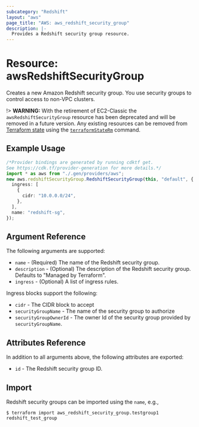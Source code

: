```yaml
---
subcategory: "Redshift"
layout: "aws"
page_title: "AWS: aws_redshift_security_group"
description: |-
  Provides a Redshift security group resource.
---
```


# Resource: awsRedshiftSecurityGroup

Creates a new Amazon Redshift security group. You use security groups to control access to non-VPC clusters.

!> **WARNING:** With the retirement of EC2-Classic the `awsRedshiftSecurityGroup` resource has been deprecated and will be removed in a future version. Any existing resources can be removed from [Terraform state](https://www.terraform.io/language/state) using the [`terraformStateRm`](https://www.terraform.io/cli/commands/state/rm#command-state-rm) command.

## Example Usage

```typescript
/*Provider bindings are generated by running cdktf get.
See https://cdk.tf/provider-generation for more details.*/
import * as aws from "./.gen/providers/aws";
new aws.redshiftSecurityGroup.RedshiftSecurityGroup(this, "default", {
  ingress: [
    {
      cidr: "10.0.0.0/24",
    },
  ],
  name: "redshift-sg",
});

```

## Argument Reference

The following arguments are supported:

* `name` - (Required) The name of the Redshift security group.
* `description` - (Optional) The description of the Redshift security group. Defaults to "Managed by Terraform".
* `ingress` - (Optional) A list of ingress rules.

Ingress blocks support the following:

* `cidr` - The CIDR block to accept
* `securityGroupName` - The name of the security group to authorize
* `securityGroupOwnerId` - The owner Id of the security group provided
  by `securityGroupName`.

## Attributes Reference

In addition to all arguments above, the following attributes are exported:

* `id` - The Redshift security group ID.

## Import

Redshift security groups can be imported using the `name`, e.g.,

```console
$ terraform import aws_redshift_security_group.testgroup1 redshift_test_group
```
